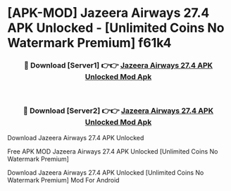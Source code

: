 # [APK-MOD] Jazeera Airways 27.4 APK Unlocked - [Unlimited Coins No Watermark Premium] f61k4



<div align="center">
<h3>🔴 Download [Server1] 👉👉 <a href="https://momento.my/?title=Jazeera_Airways_27.4_APK_Unlocked">Jazeera Airways 27.4 APK Unlocked Mod Apk</a></h3><br>

<h3>🔴 Download [Server2] 👉👉 <a href="https://momento.my/?title=Jazeera_Airways_27.4_APK_Unlocked">Jazeera Airways 27.4 APK Unlocked Mod Apk</a></h3>
</div>



Download Jazeera Airways 27.4 APK Unlocked 

Free APK MOD Jazeera Airways 27.4 APK Unlocked [Unlimited Coins No Watermark Premium]

Download Jazeera Airways 27.4 APK Unlocked [Unlimited Coins No Watermark Premium] Mod For Android

